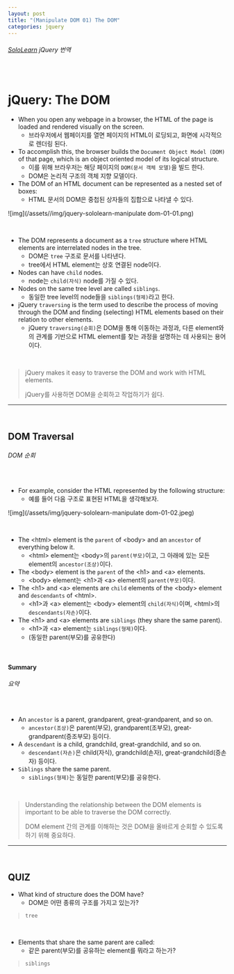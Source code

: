 ```yaml
---
layout: post
title: "(Manipulate DOM 01) The DOM"
categories: jquery
---
```


###### [SoloLearn](https://www.sololearn.com/) jQuery 번역

<br>

# jQuery: The DOM

- When you open any webpage in a browser, the HTML of the page is loaded and rendered visually on the screen.
  - 브라우저에서 웹페이지를 열면 페이지의 HTML이 로딩되고, 화면에 시각적으로 렌더링 된다.
- To accomplish this, the browser builds the `Document Object Model (DOM)` of that page, which is an object oriented model of its logical structure.
  - 이를 위해 브라우저는 해당 페이지의 `DOM(문서 객체 모델)`을 빌드 한다.
  - DOM은 논리적 구조의 객체 지향 모델이다.
- The DOM of an HTML document can be represented as a nested set of boxes:
  - HTML 문서의 DOM은 중첩된 상자들의 집합으로 나타낼 수 있다.

![img](/assets//img/jquery-sololearn-manipulate dom-01-01.png)

<br>

- The DOM represents a document as a `tree` structure where HTML elements are interrelated nodes in the tree.
  - DOM은 `tree` 구조로 문서를 나타낸다.
  - tree에서 HTML element는 상호 연결된 node이다.
- Nodes can have `child` nodes.
  - node는 `child(자식)` node를 가질 수 있다.
- Nodes on the same tree level are called `siblings`.
  - 동일한 tree level의 node들을 `siblings(형제)`라고 한다.
- jQuery `traversing` is the term used to describe the process of moving through the DOM and finding (selecting) HTML elements based on their relation to other elements.
  - jQuery `traversing(순회)`은 DOM을 통해 이동하는 과정과, 다른 element와의 관계를 기반으로 HTML element를 찾는 과정을 설명하는 데 사용되는 용어이다.

<br>

> jQuery makes it easy to traverse the DOM and work with HTML elements.
>
> jQuery를 사용하면 DOM을 순회하고 작업하기가 쉽다.

------

<br>

## DOM Traversal

###### DOM 순회

<br>

- For example, consider the HTML represented by the following structure:
  - 예를 들어 다음 구조로 표현된 HTML을 생각해보자.

![img](/assets/img/jquery-sololearn-manipulate dom-01-02.jpeg)

<br>

- The \<html> element is the `parent` of \<body> and an `ancestor` of everything below it.
  - \<html> element는 \<body>의 `parent(부모)`이고, 그 아래에 있는 모든 element의 `ancestor(조상)`이다.
- The \<body> element is the `parent` of the \<h1> and \<a> elements.
  - \<body> element는 \<h1>과 \<a> element의 `parent(부모)`이다.
- The \<h1> and \<a> elements are `child` elements of the \<body> element and `descendants` of \<html>.
  - \<h1>과 \<a> element는 \<body> element의 `child(자식)`이며, \<html>의 `descendants(자손)`이다.
- The \<h1> and \<a> elements are `siblings` (they share the same parent).
  - \<h1>과 \<a> element는 `siblings(형제)`이다.
  - (동일한 parent(부모)를 공유한다)

<br>

#### Summary

###### 요약

<br>

- An `ancestor` is a parent, grandparent, great-grandparent, and so on.
  - `ancestor(조상)`은 parent(부모), grandparent(조부모), great-grandparent(증조부모) 등이다.
- A `descendant` is a child, grandchild, great-grandchild, and so on.
  - `descendant(자손)`은 child(자식), grandchild(손자), great-grandchild(증손자) 등이다.
- `Siblings` share the same parent.
  - `siblings(형제)`는 동일한 parent(부모)를 공유한다.

<br>

> Understanding the relationship between the DOM elements is important to be able to traverse the DOM correctly.
>
> DOM element 간의 관계를 이해하는 것은 DOM을 올바르게 순회할 수 있도록 하기 위해 중요하다.

------

<br>

## QUIZ

- What kind of structure does the DOM have?
  - DOM은 어떤 종류의 구조를 가지고 있는가?

> `tree`

<br>

- Elements that share the same parent are called:
  - 같은 parent(부모)를 공유하는 element를 뭐라고 하는가?

> `siblings`

<br>